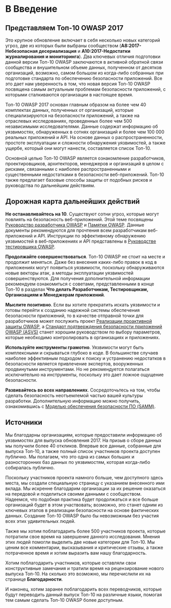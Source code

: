 # В Введение

## Представляем Топ-10 OWASP 2017

Это крупное обновление включает в себя несколько новых категорий угроз, две из которых были выбраны сообществом (**A8:2017-Небезопасная десериализация** и **A10:2017-Недостатки журналирования и мониторинга**).
 Два ключевых отличия подготовки данной версии Топ-10 OWASP заключаются в активной обратной связи сообщества и внушительном объеме данных, полученном от десятков организаций, возможно, самом большом из когда-либо собранных при подготовке стандарта по обеспечению безопасности приложений.
 Все это дает нам уверенность в том, что новая версия Топ-10 OWASP посвящена самым актуальным проблемам безопасности приложений, с которыми сталкиваются организации в настоящее время.

Топ-10 OWASP 2017 основан главным образом на более чем 40 комплектах данных, полученных от организаций, которые специализируются на безопасности приложений, а также на отраслевых исследованиях, проведенных более чем 500 независимыми исследователями. Данные содержат информацию об уязвимостях, обнаруженных в сотнях организаций и более чем 100 000 реальных приложений и API. На основе данных о распространенности, простоте эксплуатации и сложности обнаружения уязвимостей, а также ущербе, который они могут нанести, составляется список Топ-10.

Основной целью Топ-10 OWASP является ознакомление разработчиков, проектировщиков, архитекторов, менеджеров и организаций в целом с рисками, связанными с наиболее распространенными и существенными недостатками в безопасности веб-приложений. Топ-10 также предлагает базовые способы защиты от подобных рисков и руководства по дальнейшим действиям.

## Дорожная карта дальнейших действий

**Не останавливайтесь на 10**. Существуют сотни угроз, которые могут повлиять на безопасность веб-приложений. Этой теме посвящены [Руководство разработчика OWASP](https://www.owasp.org/index.php/OWASP_Guide_Project) и [Памятки OWASP](https://www.owasp.org/index.php/Category:Cheatsheets). Данные документы рекомендуются для прочтения всем разработчикам веб-приложений и API. Инструкции по эффективному обнаружению уязвимостей в веб-приложениях и API представлены в [Руководстве тестировщика OWASP](https://www.owasp.org/index.php/OWASP_Testing_Project).

**Продолжайте совершенствоваться**. Топ-10 OWASP не стоит на месте и продолжит меняться. Даже без внесения каких-либо правок в код в приложениях могут появиться уязвимости, поскольку обнаруживаются новые векторы атак, а методы эксплуатации уязвимостей совершенствуются. Для получения дополнительной информации рекомендуем ознакомиться с советами, представленными в конце Топ-10 в разделах **Что делать Разработчикам, Тестировщикам, Организациям и Менеджерам приложений**.

**Мыслите позитивно**. Если вы хотите прекратить искать уязвимости и готовы перейти к созданию надежной системы обеспечения безопасности приложений, то в качестве отправной точки для разработчиков может послужить проект [Реализации проактивной защиты OWASP](https://www.owasp.org/index.php/OWASP_Proactive_Controls), а [Стандарт подтверждения безопасности приложений OWASP (ASVS)](https://www.owasp.org/index.php/ASVS) станет хорошим руководством по выбору параметров, которые необходимо контролировать в организациях и приложениях.

**Используйте инструменты грамотно**. Уязвимости могут быть комплексными и скрываться глубоко в коде. В большинстве случаев наиболее эффективным подходом к поиску и устранению недостатков в безопасности является привлечение экспертов, вооруженных продвинутыми инструментами. Но не рекомендуется полагаться исключительно на инструменты, поскольку это дает ложное ощущение безопасности.

**Развивайтесь во всех направлениях**. Сосредоточьтесь на том, чтобы сделать безопасность неотъемлемой частью вашей культуры разработки. Дополнительную информацию можно получить, ознакомившись с [Моделью обеспечения безопасности ПО (SAMM)](https://www.owasp.org/index.php/OWASP_SAMM_Project).

## Источники

Мы благодарны организациям, которые предоставили информацию об уязвимостях для выпуска обновления 2017. На призыв о сборе данных мы получили более 40 откликов. Впервые все данные, собранные для выпуска Топ-10, а также полный список участников проекта доступен публично. Мы полагаем, что это одна из самых больших и разносторонних баз данных по уязвимостям, которая когда-либо собиралась публично.

Поскольку участников проекта намного больше, чем доступного здесь места, мы создали специальную страницу с указанием внесенного ими вклада. Мы искренне благодарим организации за их решение оказаться на передовой и поделиться своими данными с сообществом. Надеемся, что подобная практика будет продолжаться и все больше организаций будет в этом участвовать; возможно, это станет одним из ключевых этапов в реализации безопасности на основе фактических данных. Создание Топ-10 OWASP было бы невозможным без участия всех этих удивительных людей.

Также мы хотим поблагодарить более 500 участников проекта, которые потратили свое время на завершение данного исследования. Мнения этих людей помогли выделить две новые категории для Топ-10. Мы ценим все комментарии, высказывания и критические отзывы, а также потраченное время и хотим выразить вам нашу благодарность.

Хотим поблагодарить участников, которые оставляли свои конструктивные замечания и тратили время на рецензирование нового выпуска Топ-10. На сколько это возможно, мы перечислили их на странице **Благодарности**.

И наконец, хотим заранее поблагодарить всех переводчиков, которые будут переводить данный выпуск Топ-10 на различные языки, помогая тем самым сделать Топ-10 OWASP более доступным.
